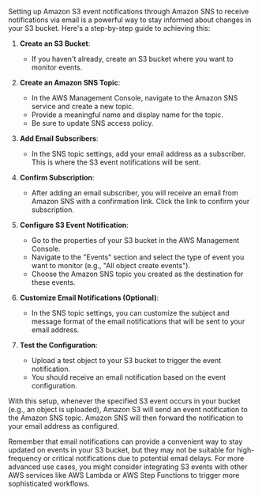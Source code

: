 Setting up Amazon S3 event notifications through Amazon SNS to receive notifications via email is a powerful way to stay informed about changes in your S3 bucket. Here's a step-by-step guide to achieving this:

1. **Create an S3 Bucket**:
   - If you haven't already, create an S3 bucket where you want to monitor events.

2. **Create an Amazon SNS Topic**:
   - In the AWS Management Console, navigate to the Amazon SNS service and create a new topic.
   - Provide a meaningful name and display name for the topic.
   - Be sure to update SNS access policy.

3. **Add Email Subscribers**:
   - In the SNS topic settings, add your email address as a subscriber. This is where the S3 event notifications will be sent.

4. **Confirm Subscription**:
   - After adding an email subscriber, you will receive an email from Amazon SNS with a confirmation link. Click the link to confirm your subscription.

5. **Configure S3 Event Notification**:
   - Go to the properties of your S3 bucket in the AWS Management Console.
   - Navigate to the "Events" section and select the type of event you want to monitor (e.g., "All object create events").
   - Choose the Amazon SNS topic you created as the destination for these events.

6. **Customize Email Notifications (Optional)**:
   - In the SNS topic settings, you can customize the subject and message format of the email notifications that will be sent to your email address.

7. **Test the Configuration**:
   - Upload a test object to your S3 bucket to trigger the event notification.
   - You should receive an email notification based on the event configuration.

With this setup, whenever the specified S3 event occurs in your bucket (e.g., an object is uploaded), Amazon S3 will send an event notification to the Amazon SNS topic. Amazon SNS will then forward the notification to your email address as configured.

Remember that email notifications can provide a convenient way to stay updated on events in your S3 bucket, but they may not be suitable for high-frequency or critical notifications due to potential email delays. For more advanced use cases, you might consider integrating S3 events with other AWS services like AWS Lambda or AWS Step Functions to trigger more sophisticated workflows.
